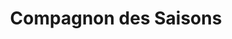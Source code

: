 ---
title: "Compagnon des Saisons"
url: /villeneuve-dascq/compagnon-des-saisons/
shop: Garten-Center
---